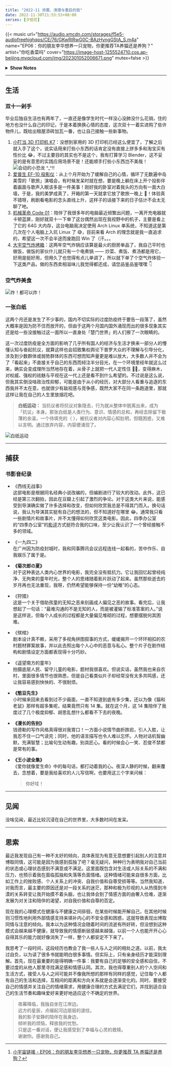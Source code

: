 ```yaml
---
title: "2022-11 添置、清理与重启的我"
date: 2022-11-30T21:53:53+08:00
series: [夕拾花]
---
```


{{< music url="https://audio.xmcdn.com/storages/f5e5-audiofreehighqps/CE/76/GKwRIRwG0C-BAzHyngGStA_S.m4a" name="EP06：你的朋友李华想养一只宠物，你更推荐TA养猫还是养狗？" artist="你吃香菜吗" cover="https://image-host-1255524710.cos.ap-beijing.myqcloud.com/img/202301052006671.png" mutex=false >}}

<details>
  <summary><b>Show Notes</b></summary>

> 01:30 正式开始！
>
> 03:56 开胃小前菜：我家宠物跟我是哥们儿关系！
>
> 08:08 花式香菜论：成年后的李华，我真心建议你养它！
>
> 73:14 香菜变菜香：我自己有猫，我推荐 TA 养狗，这样我不就能遛 TA 的狗了吗？
>
> 103:11 第六届香菜杯颁奖典礼：如果猫猫狗狗能说话，这个“最佳宠物外交官”非你莫属！
>
> 李华就是你我他。到底养猫还是狗？听完这期节目，请问李华你选啥？[^ref]

</details>

[^ref]: [小宇宙链接 - EP06：你的朋友李华想养一只宠物，你更推荐 TA 养猫还是养狗？](https://www.xiaoyuzhoufm.com/episode/62fa6be6226f5c1fa0d5889f)

---

## 生活

### 双十一剁手

毕业后独自生活也有两年了，一直还是像学生时代一样没心没肺没什么花销，住的地方也没什么自己的印记，于是本着换换心情的态度，这次双十一着实进购了些许物件儿，既给出租屋添砖加瓦一番，也让自己接触一些新事物。

1. [小叮当 3D 打印机 K7](https://item.taobao.com/item.htm?spm=a1z09.2.0.0.67002e8dsNkUBk&id=674747238622)：没想到家用的 3D 打印机已经这么便宜了，了解之后就入手了这个，说实话用来打些小东西的话肯定没有直接上拼多多和淘宝买有性价比 😂，不过主要目的其实也不是这个，我有打算学习 Blender，这不妥妥的是有意思的实践应用场景不是！还能顺手打些小东西岂不美哉！
   ![](https://image-host-1255524710.cos.ap-beijing.myqcloud.com/img/202302072200987.jpg "会动的小恐龙 ^_^!!")
2. [爱普生 EF-10 投影仪](https://item.jd.com/100020880968.html)：从上个月开始为了缓解自己的心情，循环了无数遍中岛美雪的「歌旅」演唱会，有时候发呆时就在想，要是晚上躺在床上开个投影伴着画面与歌声入眠该多是一件美事！刚好我的卧室对着我头的方向有一面大白墙，于是，我的美梦成真了，开箱的第一天就拿它放了歌旅一晚上 💃！体验真不错呀，刷剧看电影的念头直线上升，这样子的话接下来的日子估计不会太无聊了吔。
3. [机械革命 Code 01](https://item.jd.com/100030316577.html)：陪伴了我很多年的电脑最近频繁出问题，一离开充电器就卡顿蓝屏，刚好就双十一下单了这台偶然出现在我视野中的机子，主要是看上了它的 64G 大内存，这台电脑我决定使用 Arch Linux 单系统，不知道这是第几次在个人电脑上入坑 Linux 了 😅，目前来看 Arch 的理念就是我一直追求的，希望这一次不会半途而废跑回 Win 了（汗。。。
4. [大宇空气炸烤箱](https://item.jd.com/10052331510896.html)：这两年空气炸锅应该算是最火的厨房单品了，我自己平时也做饭，做饭的家伙什儿就只有一个电煮锅 —— 炒菜、煮饭、煮汤都是用它，好用是挺好用，但用久了也觉得有点儿单调了，所以就下单了个空气炸体验一下这类产品，做的东西卖相滋味儿我觉得都还成，请您品鉴品鉴嘿嘿 👇

### 空气炸美食

![](https://image-host-1255524710.cos.ap-beijing.myqcloud.com/img/202301151947314.jpg "炸！都可以炸！")

### 一张白纸

这两个月还是发生了不少事的，国内不切实际的过度防疫终于要告一段落了，虽然大概率是因为防不住而放开的，但由于这两个月国内国外涌现而出的很多现象其实还是给一些没接触过这一面所以一直身处「楚门世界」的人们擦了一次眼睛的。

这一次过度防疫是全方面的影响了几乎所有国人的经济与生活才换来一部分人的懵懂认知与奋起抗议，就算这样也会招致集权舆论下普罗大众的不理解与引导分化，涉及到少数群体或弱势群体的东西可想而知声量更是难以放大，大多数人并不会为了「看起来」不直接关乎自己的东西而倾注半分目光，在一个环境里经年就这么过来，确实会变成理所当然地存在着，从骨子上就把一代人定性住 😮‍💨，变得麻木，对权威、强权的祛魅与平视在这一代上还是看不到什么希望的。不过说是这么说，但我其实倒没啥政治性抑郁，可能是由于从小的经历，对大部分人看重与追逐的东西我并不太在意，也就很少有敌视感与竞争感，既然大家不在同一条跑道里，那就这样让我在自己的人生里放烟花吧。

> **白纸运动：** 当抗议者将抗议对象隐去，行为就从整体中脱离出来，成为「抗议」本身。那张白纸是人类行为、意识、情感的总和，再经去除留下极薄的余温，一个待填充的（ ），被抗议者对内容心知肚明，但既困惑，又难以言明。通过放弃内容，内容便涌现了。

![白纸运动](https://image-host-1255524710.cos.ap-beijing.myqcloud.com/img/202301052054935.jpg)

---

## 捕获

### 书影音纪录

- 《西线无战事》  
  这部电影是根据同名经典小说改编的，但编剧进行了较大的改动。此外，这已经是第三次翻拍，因此在豆瓣上引起了激烈的争论。对于这类大片来说，能感受到导演确实做了许多选择和改变，但如何欣赏我总是不得其门而入。换句话说，我认为导演其实挺有自己的想法的，但不知道好在哪里 😂。通常我只看一些剧情片和故事片，并不太懂得如何欣赏这类电影。因此，四季办公室的“四季办公室”的[影评](https://siji.typlog.io/)方式挺符合我的口味，至少让我认识了一个曾经接触不多的领域。

- 《一九四二》  
  在广州因为防疫封城时，我和同事腾讯会议远程连线一起看的，苦中作乐、自我娱乐了属于是。

- **《菊次郎の夏》**  
  对于这种表达人类内心世界的电影，我完全没有抵抗力。它让我回忆起曾经纯净、无拘束的童年时光，整个人的思绪随着影片跃动了起来。虽然那些逝去的岁月再也无法重现，我呀，仍然希望能够保持一份“幼稚”的心态。

- 《狩猎》  
  这是一个关于借助孩童的无知之恶来刻画成人偏见之恶的故事。看完后，让我想起了一句话：“最难沟通的不是无知的人，而是被灌输了标准答案的人。”说是这样说，但每个人成长的过程都是大量偏见堆砌的过程，想要摆脱何其困难。

- 《殡棺》  
  剧本设计真不赖，采用了多视角拼图叙事的方式，缓缓揭开一个环环相扣的农村题材罪案故事，并以此去照出每个人心中的恶意与私心。整个片子在剧作结构和剧情设定方面都表现得十分巧妙。

- 《遥望南方的童年》  
  拍摄底层人民、留守儿童的电影，题材我很喜欢。但说实话，虽然我也来自农村，里面很多情节也很熟悉，但是自己看类似片子却经常没有太多共鸣感，还让我容易感到怏怏的、不很耐烦。

- **《憨豆先生》**  
  小时候来回来去看到过不少画面，一直不知道到底有多少集，还以为像《猫和老鼠》那样有超多集呢，结果竟然只有 14 集。就在这个月，这 14 集陪伴了我度过了几个极度抑郁、胡思乱想什么都看不下去的夜晚。

- **《漫长的告别》**  
  钱德勒的写作风格真得很对我胃口！一方面小说情节曲折跌宕，引人入胜，让我忍不住一口气读完；同时，他的语言描写也令人难以忘怀。人物对话机智幽默，充满智慧；比喻句生动有趣，别具匠心。看的时候会心一笑、忍俊不禁都是常有的事。

- **《王小波全集》**  
  《爱你就像爱生命》中的每句话，都打动着我的心。夜深人静的时候，翻来覆去，念想着，要是我给喜欢的人儿写信啊，也要用这三个字来问候：
  > 你好哇！

---

## 见闻

没啥见闻，最近比较沉浸在自己的世界里，大多数时间在发呆。

---

## 思索

最近我发现自己有一种不太好的倾向，具体表现为有意无意想要引起别人的注意并博取同情，这可能是因为我感到孤独了吧？毫无疑问，种种行为表明我对自己当前的状态或心理状态感到不满意或不满足。这里面既包含对生活或人际关系的不满和压力，也预示着我在面临孤独和失落等负面情绪。这种情绪可能来自很多方面，比如工作上的挫败感、个人关系上的冲突、自我价值和自尊受损等等。当然我知道，对我而言，最主要的原因还是对一段关系的迷茫，那种和极为珍视的人从热情到冷漠的关系转变让我开始摸不着头脑，也让我体会到了情感方面的由奢入俭难，逐渐发展为对关注和陪伴的渴望，对自我价值和自尊的否定。

现在我的心理模式在健康与不健康之间徘徊，在某些时候能开解自己，在其他时候则习惯性地利用外部情感支持来填补内心的不安全感和困惑，这就导致表现出博取同情与注意的倾向。我本以为这种情况会随着时间的流逝有所好转，但没想到这种模式会越来越不健康，就导致我的情感断层感越来越强，以前一个人也能开开心心自得其乐的能力就好像消失了一样，整个人都安定不下来了。

我思考了一段时间，这段经历也教会了我一些人与人之间的相处之道。以前，我太过自负，以为读了很多书就能明白很多事情。但实际上，只有亲身经历才能深刻理解。首先，现在最重要的是得明确一件事：我要有自己的足够的安全感和自信，不要过度的从他人那里寻找满足感和情感认同。其次，我也得尊重别人的个人空间和生活方式，接受人与人之间可能并不像我所想的那样有同样的感觉，记住每个人都有自己的生活和选择，互相间的距离和方向关系就是会逐渐变化的。同时，要接受自己的情感并关注自己的情绪需求，用健康合理的方式去满足它们，并找到适合自己的生活节奏和趣味爱好来更好地适应这个不确定的世界。

> 夜幕降临，我独自坐在江岸边。  
> 远方的星辰，点缀起河边层层的波纹。  
> 我的影子安静的陪伴在我身边，  
> 倾听我的烦恼，释放我的忧愁。  
> 只是这一番对话，便让我感受到了幸福与心灵的救赎。  
> 谢谢你。感谢我自己。
